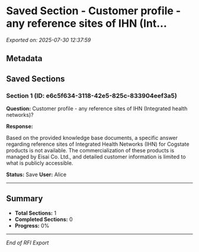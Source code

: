 # Saved Section - Customer profile - any reference sites of IHN (Int...

*Exported on: 2025-07-30 12:37:59*

## Metadata

## Saved Sections

### Section 1 (ID: e6c5f634-3118-42e5-825c-833904eef3a5)

**Question:** Customer profile - any reference sites of IHN (Integrated health networks)?

**Response:**

Based on the provided knowledge base documents, a specific answer regarding reference sites of Integrated Health Networks (IHN) for Cogstate products is not available. The commercialization of these products is managed by Eisai Co. Ltd., and detailed customer information is limited to what is publicly accessible.

**Status:** Save
**User:** Alice

---

## Summary

- **Total Sections:** 1
- **Completed Sections:** 0
- **Progress:** 0%

---
*End of RFI Export*